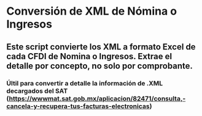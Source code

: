 # Conversión de XML de Nómina o Ingresos

## Este script convierte los XML a formato Excel de cada CFDI de Nomina o Ingresos. Extrae el detalle por concepto, no solo por comprobante.

### Últil para convertir a detalle la información de .XML decargados del SAT (https://wwwmat.sat.gob.mx/aplicacion/82471/consulta,-cancela-y-recupera-tus-facturas-electronicas)